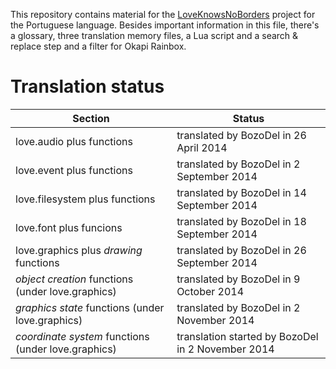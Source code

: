 This repository contains material for the [LoveKnowsNoBorders](https://github.com/BozoDel/LoveKnowsNoBorders) project for the Portuguese language. Besides important information in this file, there's a glossary, three translation memory files, a Lua script and a search & replace step and a filter for Okapi Rainbox.

# Translation status

| Section                                             | Status                                              |
| --------------------------------------------------- | --------------------------------------------------- |
| love.audio plus functions                           | translated by BozoDel in 26 April 2014              |
| love.event plus functions                           | translated by BozoDel in 2 September 2014           |
| love.filesystem plus functions                      | translated by BozoDel in 14 September 2014          |
| love.font plus funcions                             | translated by BozoDel in 18 September 2014          |
| love.graphics plus *drawing* functions              | translated by BozoDel in 26 September 2014          |
| *object creation* functions (under love.graphics)   | translated by BozoDel in 9 October 2014             |
| *graphics state* functions (under love.graphics)    | translated by BozoDel in 2 November 2014            |
| *coordinate system* functions (under love.graphics) | translation started by BozoDel in 2 November 2014   |
